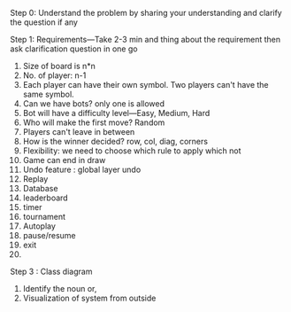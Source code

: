 Step 0: Understand the problem by sharing your understanding 
        and clarify the question if any

Step 1: Requirements—Take 2-3 min and thing about the requirement then ask clarification question in one go
1. Size of board is n*n 
2. No. of player: n-1
3. Each player can have their own symbol. Two players can't have the same symbol.
4. Can we have bots? only one is allowed
5. Bot will have a difficulty level—Easy, Medium, Hard
6. Who will make the first move? Random
7. Players can't leave in between
8. How is the winner decided? row, col, diag, corners
9. Flexibility: we need to choose which rule to apply which not
10. Game can end in draw
11. Undo feature : global layer undo
12. Replay
13. Database
14. leaderboard
15. timer
16. tournament
17. Autoplay
18. pause/resume
19. exit
20. 

Step 3 : Class diagram

1. Identify the noun or,
2. Visualization of system from outside